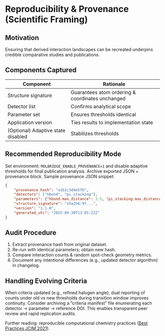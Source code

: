 # Reproducibility & Provenance (Scientific Framing)

## Motivation
Ensuring that derived interaction landscapes can be recreated underpins credible comparative studies and publications.

## Components Captured
| Component | Rationale |
|-----------|-----------|
| Structure signature | Guarantees atom ordering & coordinates unchanged |
| Detector list | Confirms analytical scope |
| Parameter set | Ensures thresholds identical |
| Application version | Ties results to implementation state |
| (Optional) Adaptive state disabled | Stabilizes thresholds |

## Recommended Reproducibility Mode
Set environment: `MOLBRIDGE_ENABLE_PROVENANCE=1` and disable adaptive thresholds for final publication analysis. Archive exported JSON + provenance block.
Sample provenance JSON snippet:
```json
{
	"provenance_hash": "a1b2c3d4e5f6",
	"detectors": ["hbond", "pi_stacking"],
	"parameters": {"hbond.max_distance": 3.5, "pi_stacking.max_distance": 5.5},
	"structure_signature": "sha256:9f...",
	"version": "1.1.0",
	"generated_utc": "2025-09-30T13:05:22Z"
}
```

## Audit Procedure
1. Extract provenance hash from original dataset.
2. Re-run with identical parameters; obtain new hash.
3. Compare interaction counts & random spot-check geometry metrics.
4. Document any intentional differences (e.g., updated detector algorithm) in changelog.

## Handling Evolving Criteria
When criteria updated (e.g., refined halogen angle), dual reporting of counts under old vs new thresholds during transition window improves continuity.
Consider archiving a “criteria manifest” file enumerating each detector → parameter → reference DOI. This enables transparent peer review and rapid replication audits.

Further reading: reproducible computational chemistry practices (<a href="https://doi.org/10.1021/acs.jcim.0c01102" target="_blank" rel="noopener noreferrer">Best Practices JCIM 2021</a>).
